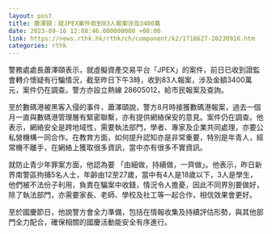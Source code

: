 ```yaml
---
layout: post
title: 蕭澤頤：就JPEX案件收到83人報案涉及3400萬
date: 2023-09-16 12:08:46.000000000 +08:00
link: https://news.rthk.hk/rthk/ch/component/k2/1718627-20230916.htm
categories: rthk
---
```


警務處處長蕭澤頤表示，就虛擬資產交易平台「JPEX」的案件，前日已收到證監會轉介懷疑有行騙情況，截至昨日下午3時，收到83人報案，涉及金額3400萬元，案件仍在調查。警方亦設立熱線 28605012，給市民報案及查詢。

至於數碼港被黑客入侵的事件，蕭澤頤說，警方8月時接獲數碼港報案，過去一個月一直與數碼港管理層有緊密聯繫，亦有提供網絡保安的意見。案件仍在調查。他表示，網絡安全是跨地域性，需要執法部門，學者、專家及企業共同處理，亦要公私營機構一同合作。在教育方面，如何提升認知亦是非常重要，特別是年青人，經常機不離手，在網絡上獲取很多資訊，當中亦有很多不實資訊。

就防止青少年罪案方面，他認為要 「由細做，持續做，一齊做」。他表示，昨日新界南警區拘捕5名人士，年齡由12至27歲，當中有4人是18歲以下，3人是學生，他們被不法份子利用，負責在騙案中收錢，情況令人擔憂，因此不同界別要做好，除了執法部門，亦需要家長、老師、學校及社工等一起合作，相信效果會更好。

至於國慶節日，他說警方會全力準備，包括在情報收集及持續評估形勢，與其他部門全力配合，確保相關的國慶活動能安全有序進行。
